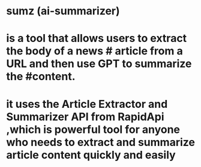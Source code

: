 ﻿# sumz (ai-summarizer)

# is a tool that allows users to extract the body of a news # article from a URL and then use GPT to summarize the #content.

# it uses the Article Extractor and Summarizer API from RapidApi ,which is powerful tool for anyone who needs to extract and summarize article content quickly and easily
